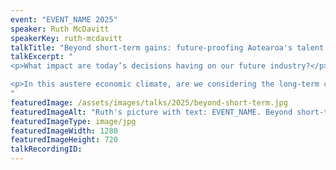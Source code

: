 ```yaml
---
event: "EVENT_NAME 2025"
speaker: Ruth McDavitt
speakerKey: ruth-mcdavitt
talkTitle: "Beyond short-term gains: future-proofing Aotearoa's talent pipeline"
talkExcerpt: "  
<p>What impact are today’s decisions having on our future industry?</p> 

<p>In this austere economic climate, are we considering the long-term consequences for NZ's Tech sector? Everyone demands digital skills, but where will they come from? Ruth will share data and stories from a decade of supporting students and graduates, asking: What decisions can we make now to ensure a flourishing tech sector in Aotearoa in 10 or 20 years?</p>
"
featuredImage: /assets/images/talks/2025/beyond-short-term.jpg
featuredImageAlt: "Ruth's picture with text: EVENT_NAME. Beyond short-term gains, future-proofing Aotearoa's talent pipeline. Opening keynote by Ruth McDavitt, CEO @ Summer of Tech"
featuredImageType: image/jpg
featuredImageWidth: 1280
featuredImageHeight: 720
talkRecordingID:        
---
```


